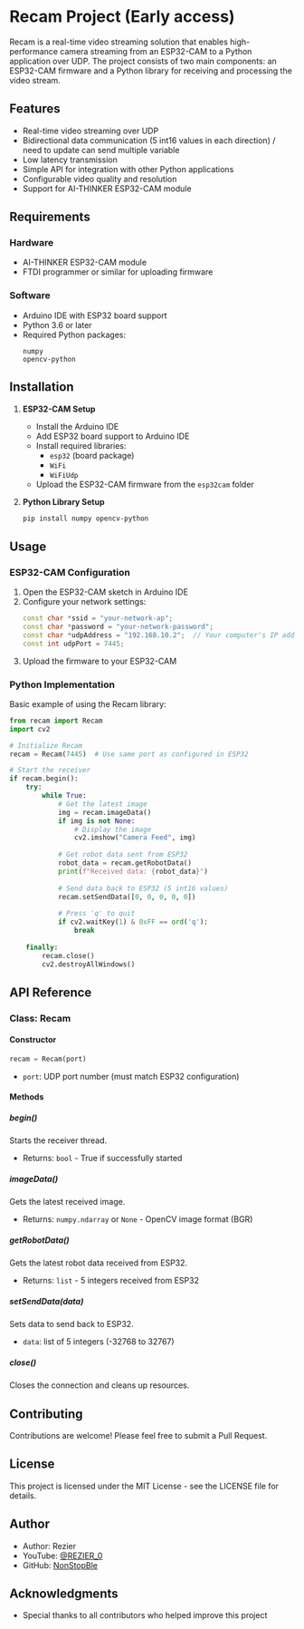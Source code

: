 # Recam Project (Early access)

Recam is a real-time video streaming solution that enables high-performance camera streaming from an ESP32-CAM to a Python application over UDP. The project consists of two main components: an ESP32-CAM firmware and a Python library for receiving and processing the video stream.

## Features

- Real-time video streaming over UDP
- Bidirectional data communication (5 int16 values in each direction) / need to update can send multiple variable
- Low latency transmission
- Simple API for integration with other Python applications
- Configurable video quality and resolution
- Support for AI-THINKER ESP32-CAM module

## Requirements

### Hardware
- AI-THINKER ESP32-CAM module
- FTDI programmer or similar for uploading firmware

### Software
- Arduino IDE with ESP32 board support
- Python 3.6 or later
- Required Python packages:
  ```
  numpy
  opencv-python
  ```

## Installation

1. **ESP32-CAM Setup**
   - Install the Arduino IDE
   - Add ESP32 board support to Arduino IDE
   - Install required libraries:
     - `esp32` (board package)
     - `WiFi`
     - `WiFiUdp`
   - Upload the ESP32-CAM firmware from the `esp32cam` folder

2. **Python Library Setup**
   ```bash
   pip install numpy opencv-python
   ```

## Usage

### ESP32-CAM Configuration

1. Open the ESP32-CAM sketch in Arduino IDE
2. Configure your network settings:
   ```cpp
   const char *ssid = "your-network-ap";
   const char *password = "your-network-password";
   const char *udpAddress = "192.168.10.2";  // Your computer's IP address
   const int udpPort = 7445;
   ```
3. Upload the firmware to your ESP32-CAM

### Python Implementation

Basic example of using the Recam library:

```python
from recam import Recam
import cv2

# Initialize Recam
recam = Recam(7445)  # Use same port as configured in ESP32

# Start the receiver
if recam.begin():
    try:
        while True:
            # Get the latest image
            img = recam.imageData()
            if img is not None:
                # Display the image
                cv2.imshow("Camera Feed", img)
                
            # Get robot data sent from ESP32
            robot_data = recam.getRobotData()
            print(f"Received data: {robot_data}")
            
            # Send data back to ESP32 (5 int16 values)
            recam.setSendData([0, 0, 0, 0, 0])
            
            # Press 'q' to quit
            if cv2.waitKey(1) & 0xFF == ord('q'):
                break
                
    finally:
        recam.close()
        cv2.destroyAllWindows()
```

## API Reference

### Class: Recam

#### Constructor
```python
recam = Recam(port)
```
- `port`: UDP port number (must match ESP32 configuration)

#### Methods

##### begin()
Starts the receiver thread.
- Returns: `bool` - True if successfully started

##### imageData()
Gets the latest received image.
- Returns: `numpy.ndarray` or `None` - OpenCV image format (BGR)

##### getRobotData()
Gets the latest robot data received from ESP32.
- Returns: `list` - 5 integers received from ESP32

##### setSendData(data)
Sets data to send back to ESP32.
- `data`: list of 5 integers (-32768 to 32767)

##### close()
Closes the connection and cleans up resources.

## Contributing

Contributions are welcome! Please feel free to submit a Pull Request.

## License

This project is licensed under the MIT License - see the LICENSE file for details.

## Author

- Author: Rezier
- YouTube: [@REZIER_0](https://www.youtube.com/@REZIER_0)
- GitHub: [NonStopBle](https://github.com/NonStopBle/Recam)

## Acknowledgments
- Special thanks to all contributors who helped improve this project
